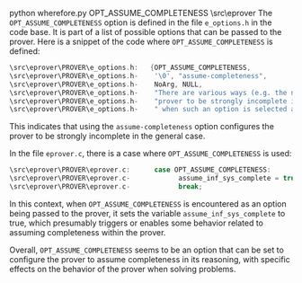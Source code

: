 python wherefore.py OPT_ASSUME_COMPLETENESS \src\eprover
The `OPT_ASSUME_COMPLETENESS` option is defined in the file `e_options.h` in the code base. It is part of a list of possible options that can be passed to the prover. Here is a snippet of the code where `OPT_ASSUME_COMPLETENESS` is defined:

```c
\src\eprover\PROVER\e_options.h:   {OPT_ASSUME_COMPLETENESS,
\src\eprover\PROVER\e_options.h-    '\0', "assume-completeness",
\src\eprover\PROVER\e_options.h-    NoArg, NULL,
\src\eprover\PROVER\e_options.h-    "There are various ways (e.g. the next few options) to configure the "
\src\eprover\PROVER\e_options.h-    "prover to be strongly incomplete in the general case. E will detect"
\src\eprover\PROVER\e_options.h-    " when such an option is selected and return corresponding exit "
```

This indicates that using the `assume-completeness` option configures the prover to be strongly incomplete in the general case.

In the file `eprover.c`, there is a case where `OPT_ASSUME_COMPLETENESS` is used:

```c
\src\eprover\PROVER\eprover.c:      case OPT_ASSUME_COMPLETENESS:
\src\eprover\PROVER\eprover.c-            assume_inf_sys_complete = true;
\src\eprover\PROVER\eprover.c-            break;
```

In this context, when `OPT_ASSUME_COMPLETENESS` is encountered as an option being passed to the prover, it sets the variable `assume_inf_sys_complete` to true, which presumably triggers or enables some behavior related to assuming completeness within the prover.

Overall, `OPT_ASSUME_COMPLETENESS` seems to be an option that can be set to configure the prover to assume completeness in its reasoning, with specific effects on the behavior of the prover when solving problems.
